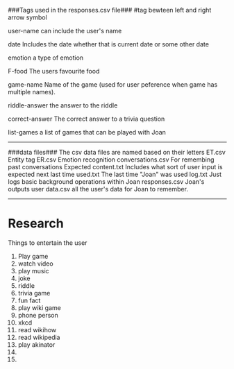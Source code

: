 ###Tags used in the responses.csv file###
#tag bewteen left and right arrow symbol

user-name      can include the user's name

date           Includes the date whether that is current date or some other date

emotion        a type of emotion

F-food         The users favourite food

game-name      Name of the game (used for user peference when game has multiple names).

riddle-answer  the answer to the riddle

correct-answer The correct answer to a trivia question

list-games     a list of games that can be played with Joan

______________________________________________________________________________________________________________

###data files###
The csv data files are named based on their letters
ET.csv                    Entity tag
ER.csv                    Emotion recognition
conversations.csv         For remembing past conversations
Expected content.txt      Includes what sort of user input is expected next
last time used.txt        The last time "Joan" was used
log.txt                   Just logs basic background operations within Joan
responses.csv             Joan's outputs
user data.csv             all the user's data for Joan to remember.


______________________________________________________________________________________________________________
Research
=========
Things to entertain the user
1) Play game
2) watch video 
3) play music
4) joke
5) riddle
6) trivia game
7) fun fact
8) play wiki game
9) phone person
10) xkcd
11) read wikihow
12) read wikipedia
13) play akinator
14)
15) 
